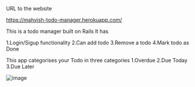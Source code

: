 URL to the website

https://mahvish-todo-manager.herokuapp.com/

This is a todo manager built on Rails
It has

1.Login/Sigup functionality
2.Can add todo
3.Remove a todo
4.Mark todo as Done

This app categorises your Todo in three categories
1.Overdue
2.Due Today
3.Due Later  


![image](https://user-images.githubusercontent.com/70450130/116854592-8d4f3080-ac15-11eb-9533-347293fa0795.png)

